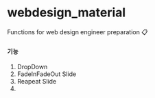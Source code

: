 # webdesign_material
Functions for web design engineer preparation :clipboard:

#### 기능
1. DropDown
2. FadeInFadeOut Slide
3. Reapeat Slide
4. 
